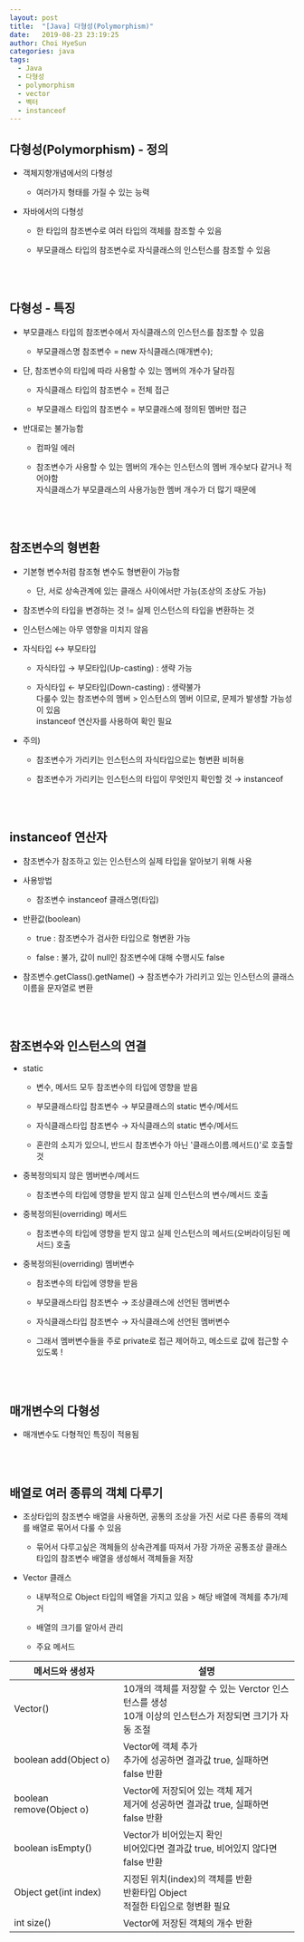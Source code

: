 ```yaml
---
layout: post
title:  "[Java] 다형성(Polymorphism)"
date:   2019-08-23 23:19:25
author: Choi HyeSun
categories: java
tags:
  - Java
  - 다형성
  - polymorphism
  - vector
  - 벡터
  - instanceof
---
```


## 다형성(Polymorphism) - 정의

- 객체지향개념에서의 다형성

  - 여러가지 형태를 가질 수 있는 능력

- 자바에서의 다형성
  
  - 한 타입의 참조변수로 여러 타입의 객체를 참조할 수 있음

  - 부모클래스 타입의 참조변수로 자식클래스의 인스턴스를 참조할 수 있음
  
<br>
<br>

## 다형성 - 특징

- 부모클래스 타입의 참조변수에서 자식클래스의 인스턴스를 참조할 수 있음

  - 부모클래스명 참조변수 = new 자식클래스(매개변수);

- 단, 참조변수의 타입에 따라 사용할 수 있는 멤버의 개수가 달라짐

  - 자식클래스 타입의 참조변수 = 전체 접근

  - 부모클래스 타입의 참조변수 = 부모클래스에 정의된 멤버만 접근

- 반대로는 불가능함

  - 컴파일 에러

  - 참조변수가 사용할 수 있는 멤버의 개수는 인스턴스의 멤버 개수보다 같거나 적어야함
  <br>자식클래스가 부모클래스의 사용가능한 멤버 개수가 더 많기 때문에
  
<br>
<br>

## 참조변수의 형변환

- 기본형 변수처럼 참조형 변수도 형변환이 가능함

  - 단, 서로 상속관계에 있는 클래스 사이에서만 가능(조상의 조상도 가능)

- 참조변수의 타입을 변경하는 것 != 실제 인스턴스의 타입을 변환하는 것

- 인스턴스에는 아무 영향을 미치지 않음

- 자식타입 ↔ 부모타입

  - 자식타입 → 부모타입(Up-casting) : 생략 가능

  - 자식타입 ← 부모타입(Down-casting) : 생략불가
  <br>다룰수 있는 참조변수의 멤버 > 인스턴스의 멤버 이므로, 문제가 발생할 가능성이 있음
  <br>instanceof 연산자를 사용하여 확인 필요

- 주의)

  - 참조변수가 가리키는 인스턴스의 자식타입으로는 형변환 비허용

  - 참조변수가 가리키는 인스턴스의 타입이 무엇인지 확인할 것 → instanceof
  
<br>
<br>

## instanceof 연산자

- 참조변수가 참조하고 있는 인스턴스의 실제 타입을 알아보기 위해 사용

- 사용방법

  - 참조변수 instanceof 클래스명(타입)

- 반환값(boolean)

  - true : 참조변수가 검사한 타입으로 형변환 가능

  - false : 불가, 값이 null인 참조변수에 대해 수행시도 false

- 참조변수.getClass().getName() → 참조변수가 가리키고 있는 인스턴스의 클래스 이름을 문자열로 변환

<br>
<br>

## 참조변수와 인스턴스의 연결

- static

  - 변수, 메서드 모두 참조변수의 타입에 영향을 받음

  - 부모클래스타입 참조변수 → 부모클래스의 static 변수/메서드

  - 자식클래스타입 참조변수 → 자식클래스의 static 변수/메서드

  - 혼란의 소지가 있으니, 반드시 참조변수가 아닌 '클래스이름.메서드()'로 호출할 것

- 중복정의되지 않은 멤버변수/메서드

  - 참조변수의 타입에 영향을 받지 않고 실제 인스턴스의 변수/메서드 호출

- 중복정의된(overriding) 메서드

  - 참조변수의 타입에 영향을 받지 않고 실제 인스턴스의 메서드(오버라이딩된 메서드) 호출

- 중복정의된(overriding) 멤버변수

  - 참조변수의 타입에 영향을 받음

  - 부모클래스타입 참조변수 → 조상클래스에 선언된 멤버변수

  - 자식클래스타입 참조변수 → 자식클래스에 선언된 멤버변수

  - 그래서 멤버변수들을 주로 private로 접근 제어하고, 메소드로 값에 접근할 수 있도록 !

<br>
<br>

## 매개변수의 다형성

- 매개변수도 다형적인 특징이 적용됨

<br>
<br>

## 배열로 여러 종류의 객체 다루기

- 조상타입의 참조변수 배열을 사용하면, 공통의 조상을 가진 서로 다른 종류의 객체를 배열로 묶어서 다룰 수 있음

  - 묶어서 다루고싶은 객체들의 상속관계를 따져서 가장 가까운 공통조상 클래스 타입의 참조변수 배열을 생성해서 객체들을 저장
  
- Vector 클래스

  - 내부적으로 Object 타입의 배열을 가지고 있음 > 해당 배열에 객체를 추가/제거
  
  - 배열의 크기를 알아서 관리

  - 주요 메서드
  
|메서드와 생성자|설명|
|---|---|
|Vector()|10개의 객체를 저장할 수 있는 Verctor 인스턴스를 생성<br>10개 이상의 인스턴스가 저장되면 크기가 자동 조절|
|boolean add(Object o)|Vector에 객체 추가<br>추가에 성공하면 결과값 true, 실패하면 false 반환|
|boolean remove(Object o)|Vector에 저장되어 있는 객체 제거<br>제거에 성공하면 결과값 true, 실패하면 false 반환|
|boolean isEmpty()|Vector가 비어있는지 확인<br>비어있다면 결과값 true, 비어있지 않다면 false 반환|
|Object get(int index)|지정된 위치(index)의 객체를 반환<br>반환타입 Object<br>적절한 타입으로 형변환 필요|
|int size()|Vector에 저장된 객체의 개수 반환|
